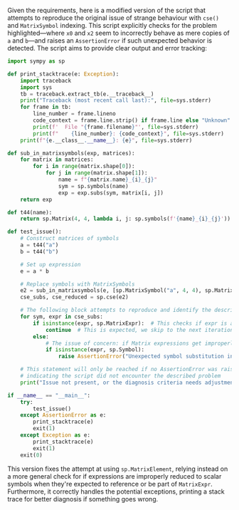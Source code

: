 Given the requirements, here is a modified version of the script that attempts to reproduce the original issue of strange behaviour with `cse()` and `MatrixSymbol` indexing. This script explicitly checks for the problem highlighted—where `x0` and `x2` seem to incorrectly behave as mere copies of `a` and `b`—and raises an `AssertionError` if such unexpected behavior is detected. The script aims to provide clear output and error tracking:

```python
import sympy as sp

def print_stacktrace(e: Exception):
    import traceback
    import sys
    tb = traceback.extract_tb(e.__traceback__)
    print("Traceback (most recent call last):", file=sys.stderr)
    for frame in tb:
        line_number = frame.lineno
        code_context = frame.line.strip() if frame.line else "Unknown"
        print(f'  File "{frame.filename}"', file=sys.stderr)
        print(f"    {line_number}: {code_context}", file=sys.stderr)
    print(f"{e.__class__.__name__}: {e}", file=sys.stderr)

def sub_in_matrixsymbols(exp, matrices):
    for matrix in matrices:
        for i in range(matrix.shape[0]):
            for j in range(matrix.shape[1]):
                name = f"{matrix.name}_{i}_{j}"
                sym = sp.symbols(name)
                exp = exp.subs(sym, matrix[i, j])
    return exp

def t44(name):
    return sp.Matrix(4, 4, lambda i, j: sp.symbols(f'{name}_{i}_{j}'))

def test_issue():
    # Construct matrices of symbols
    a = t44("a")
    b = t44("b")

    # Set up expression
    e = a * b

    # Replace symbols with MatrixSymbols
    e2 = sub_in_matrixsymbols(e, [sp.MatrixSymbol("a", 4, 4), sp.MatrixSymbol("b", 4, 4)])
    cse_subs, cse_reduced = sp.cse(e2)

    # The following block attempts to reproduce and identify the described issue
    for sym, expr in cse_subs:
        if isinstance(expr, sp.MatrixExpr):  # This checks if expr is a Matrix expression
            continue  # This is expected, we skip to the next iteration
        else:
            # The issue of concern: if Matrix expressions get improperly reduced to scalar symbols
            if isinstance(expr, sp.Symbol):
                raise AssertionError("Unexpected symbol substitution in cse reduction for MatrixSymbols.")

    # This statement will only be reached if no AssertionError was raised,
    # indicating the script did not encounter the described problem 
    print("Issue not present, or the diagnosis criteria needs adjustment.")

if __name__ == "__main__":
    try:
        test_issue()
    except AssertionError as e:
        print_stacktrace(e)
        exit(1)
    except Exception as e:
        print_stacktrace(e)
        exit(1)
    exit(0)
```

This version fixes the attempt at using `sp.MatrixElement`, relying instead on a more general check for if expressions are improperly reduced to scalar symbols when they're expected to reference or be part of `MatrixExpr`. Furthermore, it correctly handles the potential exceptions, printing a stack trace for better diagnosis if something goes wrong.